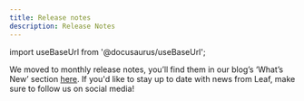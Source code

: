 ```yaml
---
title: Release notes
description: Release Notes
---
```


import useBaseUrl from '@docusaurus/useBaseUrl';

<!-- the following links are referenced throughout this document -->
[1]: https://withleaf.io/en/whats-new

We moved to monthly release notes, you’ll find them in our blog’s ‘What’s New’ section [here][1]. If you'd like to stay up to date with news from Leaf, make sure to follow us on social media!